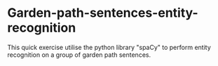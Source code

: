 # Garden-path-sentences-entity-recognition
This quick exercise utilise the python library "spaCy" to perform entity recognition on a group of garden path sentences. 
